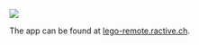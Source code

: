 ![](https://github.com/ractive/lego-remote/workflows/lego-remote/badge.svg)

The app can be found at [lego-remote.ractive.ch](https://lego-remote.ractive.ch).
